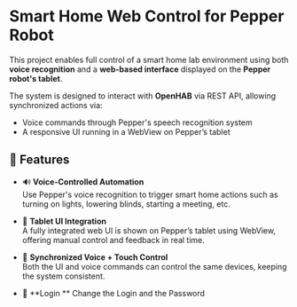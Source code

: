 # Smart Home Web Control for Pepper Robot

This project enables full control of a smart home lab environment using both **voice recognition** and a **web-based interface** displayed on the **Pepper robot's tablet**.

The system is designed to interact with **OpenHAB** via REST API, allowing synchronized actions via:
- Voice commands through Pepper's speech recognition system
- A responsive UI running in a WebView on Pepper’s tablet

## 🔧 Features

- 🔊 **Voice-Controlled Automation**  
  Use Pepper's voice recognition to trigger smart home actions such as turning on lights, lowering blinds, starting a meeting, etc.

- 📱 **Tablet UI Integration**  
  A fully integrated web UI is shown on Pepper’s tablet using WebView, offering manual control and feedback in real time.

- 🔄 **Synchronized Voice + Touch Control**  
  Both the UI and voice commands can control the same devices, keeping the system consistent.

- 🔐 **Login ** 
  Change the Login and the Password
